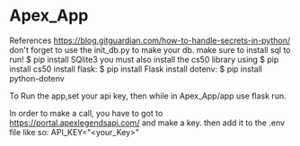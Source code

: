 # Apex_App

References
<https://blog.gitguardian.com/how-to-handle-secrets-in-python/>
don't forget to use the init_db.py to make your db.
make sure to install sql to run!
$ pip install SQlite3
you must also install the cs50 library using 
$ pip install cs50
install flask:
$ pip install Flask
install dotenv:
$ pip install python-dotenv

To Run the app,set your api key, then while in Apex_App/app use flask run.

In order to make a call, you have to got to https://portal.apexlegendsapi.com/ and make a key. then add it to the .env file like so: API_KEY="<your_Key>"
